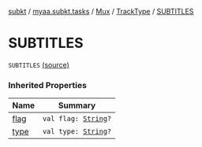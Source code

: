 [subkt](../../../index.md) / [myaa.subkt.tasks](../../index.md) / [Mux](../index.md) / [TrackType](index.md) / [SUBTITLES](./-s-u-b-t-i-t-l-e-s.md)

# SUBTITLES

`SUBTITLES` [(source)](https://github.com/Myaamori/SubKt/blob/0.1.19/src/main/kotlin/myaa/subkt/tasks/muxtask.kt#L108)

### Inherited Properties

| Name | Summary |
|---|---|
| [flag](flag.md) | `val flag: `[`String`](https://kotlinlang.org/api/latest/jvm/stdlib/kotlin/-string/index.html)`?` |
| [type](type.md) | `val type: `[`String`](https://kotlinlang.org/api/latest/jvm/stdlib/kotlin/-string/index.html)`?` |
